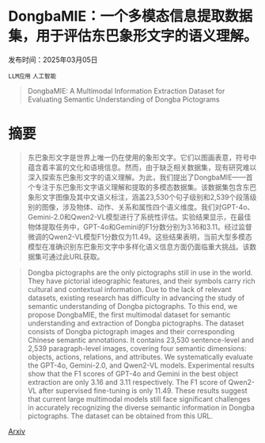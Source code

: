 # DongbaMIE：一个多模态信息提取数据集，用于评估东巴象形文字的语义理解。

发布时间：2025年03月05日

`LLM应用` `人工智能`

> DongbaMIE: A Multimodal Information Extraction Dataset for Evaluating Semantic Understanding of Dongba Pictograms

# 摘要

> 东巴象形文字是世界上唯一仍在使用的象形文字。它们以图画表意，符号中蕴含着丰富的文化和语境信息。然而，由于缺乏相关数据集，现有研究难以深入探索东巴象形文字的语义理解。为此，我们提出了DongbaMIE——首个专注于东巴象形文字语义理解和提取的多模态数据集。该数据集包含东巴象形文字图像及其中文语义标注，涵盖23,530个句子级别和2,539个段落级别的图像，涉及物体、动作、关系和属性四个语义维度。我们对GPT-4o、Gemini-2.0和Qwen2-VL模型进行了系统性评估。实验结果显示，在最佳物体提取任务中，GPT-4o和Gemini的F1分数分别为3.16和3.11。经过监督微调的Qwen2-VL模型F1分数仅为11.49。这些结果表明，当前大型多模态模型在准确识别东巴象形文字中多样化语义信息方面仍面临重大挑战。该数据集可通过此URL获取。

> Dongba pictographs are the only pictographs still in use in the world. They have pictorial ideographic features, and their symbols carry rich cultural and contextual information. Due to the lack of relevant datasets, existing research has difficulty in advancing the study of semantic understanding of Dongba pictographs. To this end, we propose DongbaMIE, the first multimodal dataset for semantic understanding and extraction of Dongba pictographs. The dataset consists of Dongba pictograph images and their corresponding Chinese semantic annotations. It contains 23,530 sentence-level and 2,539 paragraph-level images, covering four semantic dimensions: objects, actions, relations, and attributes. We systematically evaluate the GPT-4o, Gemini-2.0, and Qwen2-VL models. Experimental results show that the F1 scores of GPT-4o and Gemini in the best object extraction are only 3.16 and 3.11 respectively. The F1 score of Qwen2-VL after supervised fine-tuning is only 11.49. These results suggest that current large multimodal models still face significant challenges in accurately recognizing the diverse semantic information in Dongba pictographs. The dataset can be obtained from this URL.

[Arxiv](https://arxiv.org/abs/2503.03644)